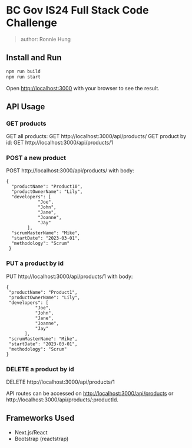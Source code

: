 # BC Gov IS24 Full Stack Code Challenge

>author: Ronnie Hung

## Install and Run

```bash
npm run build
npm run start
```

Open [http://localhost:3000](http://localhost:3000) with your browser to see the result.

## API Usage

### GET products
GET all products: GET http://localhost:3000/api/products/
GET product by id: GET http://localhost:3000/api/products/1

### POST a new product
POST http://localhost:3000/api/products/ with body: 
```
{
  "productName": "Product10",
  "productOwnerName": "Lily",
  "developers": [
            "Joe",
            "John",
            "Jane",
            "Joanne",
            "Jay"
        ],
  "scrumMasterName": "Mike",
  "startDate": "2023-03-01",
  "methodology": "Scrum"
 }
 ```

 ### PUT a product by id
PUT http://localhost:3000/api/products/1 with body:
 ```
 {
  "productName": "Product1",
  "productOwnerName": "Lily",
  "developers": [
            "Joe",
            "John",
            "Jane",
            "Joanne",
            "Jay"
        ],
  "scrumMasterName": "Mike",
  "startDate": "2023-03-01",
  "methodology": "Scrum"
 }
 ```

 ### DELETE a product by id
 DELETE http://localhost:3000/api/products/1



API routes can be accessed on [http://localhost:3000/api/products](http://localhost:3000/api/products) or http://localhost:3000/api/products/:productId.


## Frameworks Used ##
* Next.js/React
* Bootstrap (reactstrap)